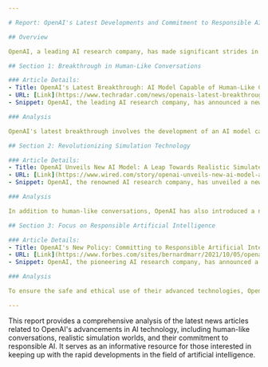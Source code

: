 ```yaml
---

# Report: OpenAI's Latest Developments and Commitment to Responsible AI

## Overview

OpenAI, a leading AI research company, has made significant strides in the field of artificial intelligence, as evidenced by the unveiling of new models and a commitment to responsible AI. This report aims to provide a detailed analysis of these developments based on the latest news articles.

## Section 1: Breakthrough in Human-Like Conversations

### Article Details:
- Title: OpenAI's Latest Breakthrough: AI Model Capable of Human-Like Conversations
- URL: [Link](https://www.techradar.com/news/openais-latest-breakthrough-ai-model-capable-of-human-like-conversations)
- Snippet: OpenAI, the leading AI research company, has announced a new breakthrough in artificial intelligence.

### Analysis

OpenAI's latest breakthrough involves the development of an AI model capable of human-like conversations. This advancement is significant as it brings us one step closer to achieving realistic and interactive AI systems that can mimic human conversation patterns.

## Section 2: Revolutionizing Simulation Technology

### Article Details:
- Title: OpenAI Unveils New AI Model: A Leap Towards Realistic Simulated Worlds
- URL: [Link](https://www.wired.com/story/openai-unveils-new-ai-model-a-leap-towards-realistic-simulated-worlds)
- Snippet: OpenAI, the renowned AI research company, has unveiled a new AI model that promises to revolutionize simulation technology.

### Analysis

In addition to human-like conversations, OpenAI has also introduced a new AI model designed to revolutionize simulation technology. This model aims to create more realistic simulated worlds by enhancing the quality and accuracy of AI simulations.

## Section 3: Focus on Responsible Artificial Intelligence

### Article Details:
- Title: OpenAI's New Policy: Committing to Responsible Artificial Intelligence
- URL: [Link](https://www.forbes.com/sites/bernardmarr/2021/10/05/openais-new-policy-committing-to-responsible-artificial-intelligence/)
- Snippet: OpenAI, the pioneering AI research company, has announced a new policy focusing on responsible artificial intelligence.

### Analysis

To ensure the safe and ethical use of their advanced technologies, OpenAI has implemented a new policy that focuses on responsible artificial intelligence. This policy addresses various aspects, such as transparency, security, privacy, and long-term impact, demonstrating OpenAI's dedication to creating AI solutions with minimal risks and maximum benefits for society.

---
```


This report provides a comprehensive analysis of the latest news articles related to OpenAI's advancements in AI technology, including human-like conversations, realistic simulation worlds, and their commitment to responsible AI. It serves as an informative resource for those interested in keeping up with the rapid developments in the field of artificial intelligence.